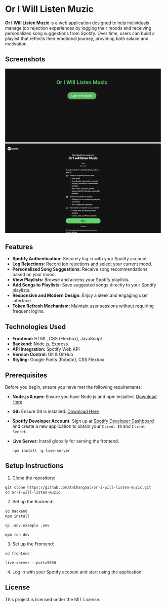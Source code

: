 # Or I Will Listen Muzic

**Or I Will Listen Muzic** is a web application designed to help individuals manage job rejection experiences by logging their moods and receiving personalized song suggestions from Spotify. Over time, users can build a playlist that reflects their emotional journey, providing both solace and motivation.

## Screenshots

![Main Page](assets/main.png)
![Login Page](assets/login.png)

## Features

- **Spotify Authentication:** Securely log in with your Spotify account.
- **Log Rejections:** Record job rejections and select your current mood.
- **Personalized Song Suggestions:** Receive song recommendations based on your mood.
- **View Playlists:** Browse and access your Spotify playlists.
- **Add Songs to Playlists:** Save suggested songs directly to your Spotify playlists.
- **Responsive and Modern Design:** Enjoy a sleek and engaging user interface.
- **Token Refresh Mechanism:** Maintain user sessions without requiring frequent logins.

## Technologies Used

- **Frontend:** HTML, CSS (Flexbox), JavaScript
- **Backend:** Node.js, Express
- **API Integration:** Spotify Web API
- **Version Control:** Git & GitHub
- **Styling:** Google Fonts (Roboto), CSS Flexbox

## Prerequisites

Before you begin, ensure you have met the following requirements:

- **Node.js & npm:** Ensure you have Node.js and npm installed. [Download Here](https://nodejs.org/)
- **Git:** Ensure Git is installed. [Download Here](https://git-scm.com/downloads)
- **Spotify Developer Account:** Sign up at [Spotify Developer Dashboard](https://developer.spotify.com/dashboard/) and create a new application to obtain your `Client ID` and `Client Secret`.
- **Live Server:** Install globally for serving the frontend.

  ```
  npm install -g live-server
  ```

## Setup Instructions

1. Clone the repository:

  ```
  git clone https://github.com/AnChangSal/or-i-will-listen-muzic.git
  cd or-i-will-listen-muzic
  ```

2. Set up the Backend:

  ```
  cd backend
  npm install
  ```

  ```
  cp .env.example .env
  ```

  ```
  npm run dev
  ```

3. Set up the Frontend:

  ```
  cd frontend
  ```

  ```
  live-server --port=5500
  ```

4. Log in with your Spotify account and start using the application!

## License

This project is licensed under the MIT License.